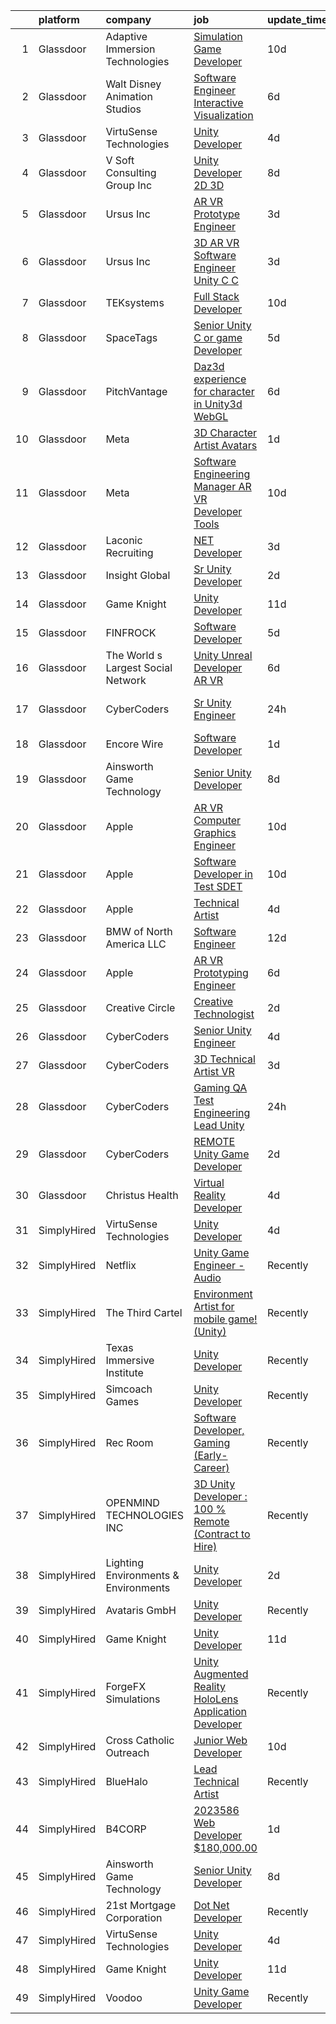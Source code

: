 

|    | platform    | company                              | job                                                                                                                                                                                                                                                                                                                                                                                                                                                                                                                                                                                                                                                                                                                                                                                                                                                                                                                                                                                                                                                                                                                                                                                                                                                                                                                                                                                                                                                                     | update_time   | location             |
|---:|:------------|:-------------------------------------|:------------------------------------------------------------------------------------------------------------------------------------------------------------------------------------------------------------------------------------------------------------------------------------------------------------------------------------------------------------------------------------------------------------------------------------------------------------------------------------------------------------------------------------------------------------------------------------------------------------------------------------------------------------------------------------------------------------------------------------------------------------------------------------------------------------------------------------------------------------------------------------------------------------------------------------------------------------------------------------------------------------------------------------------------------------------------------------------------------------------------------------------------------------------------------------------------------------------------------------------------------------------------------------------------------------------------------------------------------------------------------------------------------------------------------------------------------------------------|:--------------|:---------------------|
|  1 | Glassdoor   | Adaptive Immersion Technologies      | [Simulation Game Developer](https://www.glassdoor.com/partner/jobListing.htm?pos=109&ao=1110586&s=58&guid=0000018277103bd49a7bbc9969ae5c0c&src=GD_JOB_AD&t=SR&vt=w&ea=1&cs=1_86c16f72&cb=1659854929228&jobListingId=1008033134992&cpc=FAE5E775D180B2FB&jrtk=3-0-1g9rh0f0ekhrd801-1g9rh0f12ih5g800-8696b9e614df0506--6NYlbfkN0Ah9U34QtNT-Rg7ow0I6j33eRcaaM9l7k5iW_6MlROAU0HQnuUL2uxLKSiskT1dvNKJrLJNOcVfRYh6zJkw4erGg5h66n8ksKwr6mUwUADIHrzs_MmvP5G2FHV5Qsh4jlJ6hb429Zq0t_uQi2QjuGsQrYuVHVmrbkVoaVQkHIdGtPuDinc7CtWL0V7Omp8Ej6c3fYmI-MQ-kiM6pGcgD6GVFNL5OwjKui4AUlImZ865v3BK0VT1PR4E9wCL6t8VcxL4nQy6bQ4ET1gJvH9xRf-4ePKnnc2hCcBoQMHYUCVfawXmUGAdwLmw4BGYalTw6ncD0bUO1-BvG-W8jIpXXtitBbisIWX9ZZJDNRu0J6YePC1nLZXVkvUAEJO2r2KtNILmJ4RWg_STHAaT4ra1SxHYA8fhCtDuwB5fOjh5x_jZU-KIzQ3_L6UBpAN5SdWMH5RVemDp-YKBdmrTrQ7iGSLJzxQli5OaHbHaDXPUk6ooZ-5Yuuk0xRJwc-BBEBPNos8%3D)                                                                                                                                                                                                                                                                                                                                                                                                                                                                                                                                                                                                      | 10d           | Remote               |
|  2 | Glassdoor   | Walt Disney Animation Studios        | [Software Engineer   Interactive Visualization](https://www.glassdoor.com/partner/jobListing.htm?pos=110&ao=1110586&s=58&guid=0000018277103bd49a7bbc9969ae5c0c&src=GD_JOB_AD&t=SR&vt=w&cs=1_bd5b565f&cb=1659854929228&jobListingId=1008041989274&cpc=59DF70BB7E75A6DF&jrtk=3-0-1g9rh0f0ekhrd801-1g9rh0f12ih5g800-eef8771ebd5cea44--6NYlbfkN0DAFTyt7pbDCC2JPO79CSdi1dIb81yjczP5qsKcZIxgiYm3-7g-689UM0rgypL64coUF2m2BeEUmxbx2zBMC0AKfSSb7ASF1UkNJ4gFrFlq882T0h1-_8ZQBImv7aDp0VvsK0gw7HlXE6ZDeQqbJUOH_wmfPAPBU-O03DmvU9azP75X7jzzgJVH-WzPKYcA4BbQRHpF1v5j_Lgt-8kOSHU8jiyLsKxNDC7sc3NR3B_XI8JHAgvFeY0TuMe56AcyF9bKPef6RG5Vkf00ROPNGBvAdd1_MkLXeVq3d5mbvuRFVXaFC8uYBSwehyKSKsZktr1dZ1vuZmyeER9uPE0wf06l4WOLSkBkQ7ihhJLBQ6Gp9uMgtIsHRJhO_nLd8IU0p-drX8iQGJy7cdRLzydRilgC93_KRjfx_M6_4f_T-Es9_WHMtV5SfklE969GQ-Ip3r0OtzfLNKAaKw%3D%3D)                                                                                                                                                                                                                                                                                                                                                                                                                                                                                                                                                                                                                                         | 6d            | Burbank, CA          |
|  3 | Glassdoor   | VirtuSense Technologies              | [Unity Developer](https://www.glassdoor.com/partner/jobListing.htm?pos=105&ao=1110586&s=58&guid=0000018277103bd49a7bbc9969ae5c0c&src=GD_JOB_AD&t=SR&vt=w&ea=1&cs=1_f9d106c0&cb=1659854929228&jobListingId=1008047228085&cpc=F45C15D234B746DE&jrtk=3-0-1g9rh0f0ekhrd801-1g9rh0f12ih5g800-621427e7806805ff--6NYlbfkN0CpTNcpmE4ij7sr_GPl7QJj6yehPG-kupSZfEdlJHm76PKMSXsSIq1med5BFIxC2pZRXqm2VLhN_XbCcerIOVWZ8h7ETYPARzSmbixQ7aLqpwonWBBh4rOL5Pp18dClbLthA8o-qLqLkUEi2BTeLU_x2fiKe0OI9IDJADdrOVWZeSJnfIngeVvcG4qEWq4Fni2hiIsg8RdSbHCZjwpKTwZ6OdawstBO_X71iTvaiGBfieqk9kaF4FxZdA8b-z6inlOOhqmNoTLVJvGNM_l98BekQCL802j1LKyD45Ez5XbAg5e4mpkSPOtgdKFCeMU51DL3DZZ0B_TpHu9RdCGuHsu-7YGQdcX1zAsAs2-kS2heHNwOiDrDgz9ZU7ACyW-3kF1-OgwZf-3Z8pyi23g9PMUdj3O_KcJZLzFRLi4j5tp7IcT_JgEvbnHptPyDU2CGE2JWlKSQAEY_4aidQ1X8y4FsiqVcEuGVR2b-t5BvyHIVqE7zLQCBA7o7)                                                                                                                                                                                                                                                                                                                                                                                                                                                                                                                                                                                                                              | 4d            | Peoria, IL           |
|  4 | Glassdoor   | V Soft Consulting Group  Inc         | [Unity Developer   2D 3D](https://www.glassdoor.com/partner/jobListing.htm?pos=127&ao=1110586&s=58&guid=0000018277103bd49a7bbc9969ae5c0c&src=GD_JOB_AD&t=SR&vt=w&ea=1&cs=1_d2aa0b31&cb=1659854929230&jobListingId=1008038008594&cpc=334ABAF5D42DC775&jrtk=3-0-1g9rh0f0ekhrd801-1g9rh0f12ih5g800-9a4a01b372ff3881--6NYlbfkN0D9RE-Si7ybiUgDiZLiiQYmpNk9Vbzm2gLbPAQW_p1zE3jUynzuC9mQeE4jvLF4MlSm36CescGx2H9d3YI0fVAn5prwo-RLWQRl_iwMVkZ6WLNFpLl_y3iVO_S9d5oC2ltUQyL-xm9HKGpi3r8xf5SsrsFpcevLABNYdw2hIoCqPNudL4vGDMg1xKynN2Z-YHaU5jgWNPvlRqohLvlJKZMG_Tt6MNPLEukoXKNtk-J1FFRg0v64dVHjqcbGKH074ubOfx2R36b-ZpqV83XqiXUWGRVS6YEP-TEKCZcCf_PDNwD57pcznR6L4ie9T7IEnmDnBbMo4W-9XILPXegtFUQvlJZJppIwNkx6ufbtydoBphnrOZTKV6n_9VJZyrZaDt1zDv8zBEYn2MiOY6yBsAVLMpsOk9dopv81547M6lAmOlHChXd6lOiUOLcKYOkykWC7k__nPhUBrTZ_W_SvCn_G7gnXz3pA8FoLV3j4J3UspzWja2ORB9Hir3aa05PEJMA%3D)                                                                                                                                                                                                                                                                                                                                                                                                                                                                                                                                                                                                        | 8d            | Oakbrook Terrace, IL |
|  5 | Glassdoor   | Ursus  Inc                           | [AR VR Prototype Engineer](https://www.glassdoor.com/partner/jobListing.htm?pos=122&ao=1110586&s=58&guid=0000018277103bd49a7bbc9969ae5c0c&src=GD_JOB_AD&t=SR&vt=w&ea=1&cs=1_c21da966&cb=1659854929230&jobListingId=1008050504524&cpc=44CD5376B8534B8F&jrtk=3-0-1g9rh0f0ekhrd801-1g9rh0f12ih5g800-676b17f24b5cec8e--6NYlbfkN0CT8vBT9H5mqECx2dfLV_FONLPDKpIRssxVwtj05Tmm4rA5I0VNOPdM1oYsK66ov5oeU1vn-T2BI8ztXGS97o12IFvk4488l3DTvol4EnNmos7vPDsIF4M1XmYlU4dn1Nsnus1ZaIBo6ETGQa2zZqKAHTHfC4ASFGZ6UE8aWyeWDYi9rIQsDJkXDhBQ-EROLr0fb8Urot8Am6Pv3mP8JgpyUvE3FPwrS_yS70cetbrOOtJ_SPeHiBBZAC_GZSOloUIMePftOWvROVJQXz0-77NLsiIUkuVazbWfKq_WSzvmb71JMa4BAmU7-cnh56FvbtV4UIhOasHTjqG9dSax_sx0Bw_Vocd7v_JZmwl6WsWMCBeDFc0FyN4i7Ze4f4LQ_f81JEWkW-28kac72DlvIvmoBu4byGGJlbrszBeaNj-YXpn3Zyv9RJ6ngkqOgcA4-eBt7lGvuPd8ry2k2Hywts2vf4KxOh9BqC11qKPCgAMFrciWmEizNQ4WwKv5rg58-zeZM6R3jmzPZSKs9dl9k72rXa-L1bNZzMDaPHwk4h4FGxlXSHo95845QyIhmbATIm8-yXAesObsAdaQ7jGRnnz4AcXjPG29Zyr06Tw9rh2ouqxYBwHvaM7yliMM8x6_xz0XKDq3KYPkWGXJiJR9oyWP26hVhfflmm1WY0AbxJhRTLZIzS2-t-3VdZ93j_k4j1Y8CPg2AHdP3jamZVh5q4Tsr_AXOim89uJ-xhYgdxAeCHePD76VIhCZqPYp49DDKZJczzUSWNVpezmMyw3b-YGr8W84DpLvdHzqUTPRvWZfAdRCaz_FsSc9qTvm67ewyXh6kE1XQHNR9Gq0jumwgFVa7CEn_h1p1OsvktwEGi7NRJ8agG1qDtH-3S2GE_1-GCUJigbs7JlEJjT5E5Ojgzx4jVX4HTlMRqb3Y5LRnmS3fDOxLF-SPzut6p0Xurg84zfPIuFxV5TSQvvmi5vur_8XdnUfWuYz3M5vzyYF-Ed-ycvGG2tbS8ePrSER3Tae8f0%3D)                                                                       | 3d            | Burlingame, CA       |
|  6 | Glassdoor   | Ursus  Inc                           | [3D AR VR Software Engineer   Unity C C  ](https://www.glassdoor.com/partner/jobListing.htm?pos=120&ao=1110586&s=58&guid=0000018277103bd49a7bbc9969ae5c0c&src=GD_JOB_AD&t=SR&vt=w&ea=1&cs=1_6d0956f7&cb=1659854929230&jobListingId=1008050504536&cpc=44CD5376B8534B8F&jrtk=3-0-1g9rh0f0ekhrd801-1g9rh0f12ih5g800-a66a17e7f42a653f--6NYlbfkN0CT8vBT9H5mqECx2dfLV_FONLPDKpIRssxVwtj05Tmm4rA5I0VNOPdM1oYsK66ov5oeU1vn-T2BI_Q1Kjp7bLbyvXv_E2xhNmQaMcItA1S-zY00oWZrHjI-jqCjiINxwMOQQSPXfT6PEAGC_Rzn1r0HMlX8YRgxDPxF7E6CU8N3x68_eErLlbQp8ni9xTetan17PtcjIgIR-9cMHEA-GsOCfGrxlcPKLRTtC3cHcZVhyxScic6I6vFp_mseFjS5yCkTCRYPXWcPpeWqsP_oOI7b5l8N9o2SO1AcFAibba6Vy4hXeDqTTNsCNY1X5ykJshZt8DUbQta0Z_-M6C4WzFVzHbcU4HjzmEw-u-ou_JH5Qir6NeoGH2jYOHmlo1r-kCLmmtq2cKUFSEazfrUTp0y1lfXGiuZB04v_mFGnoUhPoYsmzolQ6hhEaoLYDRMm8Xi4hHP3BJjga7lfHBwePr5tx53NuMnqigqqVeQjVlh14U4CRClwRjQmLQRrXp90CzmCXqKKXYsG920YKkZXyIF7uq_Isky8iXZe2ZzZbzDopFBvtABjV3A5QR0Xg4apGCa0yGaj8RoTBbbklueIdUXGr0fdw4J-ab3L2VEdbJLjawJD6MqLYx3fyDeppH81uPXJbuHC_nlBDvCnRtwIf01CJOsTHG7xOqx05PiGugdHNT6STBJqHG9zQO4k-BtVCY1BnBSkp3R5OIW6H6OL3bSZqmO1hMvXMC9wl4-3qkg19RrVgqlzlqAaHfWKemRW9mzmbLU6Lcu1TRIkbFrL-5vBdbwIKBNB4My3DqOgjSny6LPkL05o785JoVIoRWUi9S0NEeWQtSVNBu9Bjx_1D-vaORdMcG7uZJUsZ8sbY6zhhhVirLjptn1ODndISLy4H8vY1Kp4Xq-XEM35SoSVLwBG0LKeRNRzREnwpr92ADMOxiSq50u4N0ac9B-PUk8CwcdEL9O3E449xBRZ-u7MPdDli4ITxCBSWjsuQ-wPxEzoRDkKKgkx1ncmTJuKjfuVD4s%3D)                                                       | 3d            | Redmond, WA          |
|  7 | Glassdoor   | TEKsystems                           | [Full Stack Developer](https://www.glassdoor.com/partner/jobListing.htm?pos=125&ao=1110586&s=58&guid=0000018277103bd49a7bbc9969ae5c0c&src=GD_JOB_AD&t=SR&vt=w&cs=1_2fc396a5&cb=1659854929230&jobListingId=1008032881835&cpc=0C139D4CAD5A6DB2&jrtk=3-0-1g9rh0f0ekhrd801-1g9rh0f12ih5g800-02bd1351e652d860--6NYlbfkN0AuKz8EBO1xHDEL7V2YF9xF3dC_I9B9i-Zw2Jh8clPMK3KTieKealHQySFBD4L6FvPWfMs1E5PC6dANvoXy1A1kLmDLUM404NacUWpuLVlTB0HDMDhW1QW0b4rhuF_O3NAJghuUNYzUxC0spYqOrujlkK9YuFsEO34sl1M2arDWKbnzq5AggocbROrDz09xSU17gpcXhRneUykMuFNlA_RgNtTjTYWvwQFnQFU0vOLhwxPJLSEkgJ3wFha0kNr3BHEp8OggwTw2i_20Kf0lW2eb05abdDB30M5mpnjUmRfkozZ0u4niN3zHQE8WUkwIjd4xDSda2S2HRXYZ-XbKfUVkAcDJTQx3NNpytdBoCCLpmrSAi2cGlPyBMnWdTRu-phJ20XOuNWVxTKuMZBJ2dB0WebLl__LkaPGZn6ZHjdIcAwuVMHe30cjneSsOb2dOBZG_9edvon6PfCVcZQGCWDsVd0-PXJJpoB76JkJakqKtTkAdqh5ofUUcdgUC9jjm0H23hI07eICGNUg9plYrl0XPtp7DWPKrm1mnJBcdNdQ4KS1_aNDJ3vnC9pYRBYj6orRrdYtICWrzBRMPyxE66Rkv2dZRMSJYRtLT9YUj7ApZBZ7jPUEVmfpMfDhF6aLA_Qa12HL4qR0AmPAIZ200OfU25sU7KKagiKNxYNM5BPGj4uKVUSJghFbow0dNS5MsseOcul5SiM2IyjvIbQapffg6g1QdaM-hKo-_NUsvZpNTR4su1cTL9TDkDiKbnf8kr4m766FPzUVHQ1hjcaWI9e5YwKjrUQaTvcEK2sid8AYuBV7h99_hoAiDVioTsCeGhlTnlXRfa86rT0UiA1hkdjpeP4db6nCAqxtxz1j3FHQctvY7Lv1MWCgLitD0qb-oG_PjCKycCgG_1uRFGV-cP-pnGT6_O0kUoeCKzPo-wI7Zjg%3D%3D)                                                                                                                                                                  | 10d           | Fairview, TX         |
|  8 | Glassdoor   | SpaceTags                            | [Senior Unity C  or game Developer](https://www.glassdoor.com/partner/jobListing.htm?pos=108&ao=1110586&s=58&guid=0000018277103bd49a7bbc9969ae5c0c&src=GD_JOB_AD&t=SR&vt=w&ea=1&cs=1_7b787841&cb=1659854929228&jobListingId=1008044924626&cpc=BAB9AA3F436D8911&jrtk=3-0-1g9rh0f0ekhrd801-1g9rh0f12ih5g800-6cf5f399b28c6351--6NYlbfkN0BUVF9cqJXqdFDsrpxoGIhdnz07wL-gW_U5nrZAHPRhGVzrfnHyhdN1EPN8I7ZiQaxplMz9EJF9vxzvQnPArqQqftQpTXcRLSd7gVgkUliHbiHAwV18JGisEYi3xNpBGvahPVXwgZRUXCfYbekES6VlaAAY6iUiwa1D1RtpgKJR3J2o4_SXw4dJ6eqxn6pmlELxNjri8LUEXSpZaqcxkE2rLrz8LWFo5cndwHnbFNbcKWfbS8UUAHG2bXPyRqIZI2XGXGfDDB1YRN1f60-WTugLNN94kKpf2PW-gdeSBnMUZYTjnRX9SSDVdp2c0OiS2qo3DXQUQ6FOV1IgBrnUdFWiEthbGvdFAdVUWXoAYcqLlCuSG_WmRr_5ld0DZTDkEXkmH8gbeiE94ycJDB0MR9HsgH1hqAkMd_Y7ARscj-w35fH85yRghyPLm1KqmtNQ-UqjWvZ9gbOLEEQqu7mqEn2YfeK2FyX7fOzxSdZOJrNq_kgGhb2qdVtayJCxGj2ETqCV3fmG4SGU8g%3D%3D)                                                                                                                                                                                                                                                                                                                                                                                                                                                                                                                                                                                | 5d            | Arizona              |
|  9 | Glassdoor   | PitchVantage                         | [Daz3d experience for character in Unity3d WebGL](https://www.glassdoor.com/partner/jobListing.htm?pos=103&ao=1110586&s=58&guid=0000018277103bd49a7bbc9969ae5c0c&src=GD_JOB_AD&t=SR&vt=w&ea=1&cs=1_3be7306b&cb=1659854929228&jobListingId=1008042183520&cpc=3999BE48C643E528&jrtk=3-0-1g9rh0f0ekhrd801-1g9rh0f12ih5g800-2d925dfc83a4c43a--6NYlbfkN0CnvnrZV6i1JGX1yqycrBVKxG_QbmFGo1hJvaAPDrdCVZ8yoQV_d4S0xUhNM-dH_1A5pP-pXzd5Ltk35FeWGELA4tM9OpVNAaKCl4oDM2bslPC15-Xpj1OSVVxbNUHn23I4feMXQy0B9AWcC7dWCgnuF-Kj2f27SL6sXo8qXOa0Nz5dzMoFjHXTkt4cIvdUtle9X3zBOtBhOtz1_CoJgsP_F1ISKeuhhLV8Po5l827cY-aU0zy_PwMxitjsdw0S-eADz-zGDGOfsVlwqZp2Fl1dRdTMqH7OH1CzI8wgAZFJj_A9eAqRzlF0KugxNRqYZHtNJYyF0B4a2gYYLe0yblrA-whCigPiAv3Ht4y15ZRNm8NQ5TQdTDg21isCBWmGZoefENSwrT7kQmLhr4RB4ODkvYSETwGDqTvrPNkjEA9JFMfzSA3KWn1zVx6nFNa8qNLxYvWs8T4X4iDUqvNVPm83w-TEw4r2NXZ57NdyV7lfwctyw94OAqD_zpiYcLgmSKnGsee_s5eTenyaXJWvBI4q_Iz1RKu1Tgw%3D)                                                                                                                                                                                                                                                                                                                                                                                                                                                                                                                                                | 6d            | Remote               |
| 10 | Glassdoor   | Meta                                 | [3D Character Artist  Avatars](https://www.glassdoor.com/partner/jobListing.htm?pos=104&ao=1110586&s=58&guid=0000018277103bd49a7bbc9969ae5c0c&src=GD_JOB_AD&t=SR&vt=w&cs=1_864633cd&cb=1659854929227&jobListingId=1008055606206&cpc=14D5209370AEC984&jrtk=3-0-1g9rh0f0ekhrd801-1g9rh0f12ih5g800-e28624c9cdbf4120--6NYlbfkN0DYl4UJW4r1Vl7FEn6T9F-rD9lpC-0oMJVSiWjK_MGUd8e8cHXcpv6KPyjLHZEfqkWoFqA1aRAt-WlrS5H_R0mzEka0ZcI73j6s2XHdkEIpG7lxBe6O7VcjZPbyUwTOytswr9rBAYcpsaMArJYh0hiSPhFAM5L54VDRf59AUHR9UlNZRTcVbkdZ9st47m5tbSgxA3JegtqU4CyrdZpi7XB4liUEoVJQbAcHMXQFJa-cXWvQG4gBECLYnjTlk_Vl3FSMI8HUZMmTmsBAhY7b1-2peN8F4lXkVy5CfKnVOTg1v-2JDh672OpxEQ1hwKA9O3CHsuLbalVfwR7ZMtStYyoPW3mjzxytR6-hDu5HYvzDOaNL0VcgwnQ_G3qePh2eo-WsYizXWmLT2B9HKZu5pv0xbF6tbjy3BcGXnr1cZD-HxH-a7BRlgMuVuWkUICd-Z3053wfKxUka7TZG9mP6CRP5FCsp3Mw_GNf0uaOFQ-5hWcgt9hclQPGHs1ocDv3LE1qvFrkzIM1TskEeOnoltPVHUb6Dv19XsTDKzvn8-mghoogAkLwa_2oB-S3hykAcZnM5JsDJPpTAHoeqn2Jx1Si8QYSPJIBqyNs2WgUCE3dqRhMeroSPiy5nvEa8pW78zRwf7-yl8hzHXxjWvU-e0OGqWdrsGGCg7sXLf2xSoE91Tl0vXQmhgwcK41_ALsTT58Bq-AOPnGubnTib0guonvb290XAOoZfdFTJirXNri9eyx3WnWL0h8wpUXn0H14HCz21N8g946BW4x5yGugGRUQiYCqdtJauGU-1H5wXpq3jXqcL-fvPG3DAYSp0XIfyOgTjpP14gXS4pfxNMG1R4eAq7QupF3xpxhRiySx0Ys334vRqvYho3hcL4BZ9WE84gQRo0bMaz0cYRov6_DSsaBpmXlOiDwbydoHpgdkLClDAdwPFGHjTKt_Qk_WpOkV7gnpbH-YIxRk-1vJbWPQ3WMU3adHY0lzRzZ2UbsIQwJinaP-cS2QM0Av8vkj2ykrFJPxbq828Viu9nWTpJ1mdApoWr1Hlx3GAWEDBK5iDmbco4y-yNo-KRJPK)                      | 1d            | Seattle, WA          |
| 11 | Glassdoor   | Meta                                 | [Software Engineering Manager  AR VR   Developer Tools](https://www.glassdoor.com/partner/jobListing.htm?pos=106&ao=1110586&s=58&guid=0000018277103bd49a7bbc9969ae5c0c&src=GD_JOB_AD&t=SR&vt=w&cs=1_e0021b4b&cb=1659854929228&jobListingId=1008033314231&cpc=FDA93C03AE7AED37&jrtk=3-0-1g9rh0f0ekhrd801-1g9rh0f12ih5g800-2b621683bd873ed9--6NYlbfkN0DYl4UJW4r1Vl7FEn6T9F-rD9lpC-0oMJVSiWjK_MGUd8e8cHXcpv6KPyjLHZEfqkU7WcSZuXbmZfIUhhQ_HFC5L9AvTXuL3VHBavrUq3c4Mw-5YietqrUjyiCjTMKXU0rAyjymil50WMpzrjIuTkp2EReeXYNeQBhc0YOnDi-DVMWBl_Z0NF7SoX3QJwYOsgiK4dk__AXSgDIq6q7g8dywaix0sgebmNSPgU3XzlACajvRQulhcTBmdqwJiZBNxSQSoeVQTFamsAcTTaXpQIRyvvgcY6Jq0vrOCVuMqDufvnZAbPoy3FlaeXowI2Zg1ESa1Y9BBFqJzY6RzisM_2jrGsrpLCK9QFxvdX57lpv_EyBE_ZpSbLiM4_3vg7tfUDhL2ITQ3N9q5QltEkArTEcbZX3BKdVCDqfJC0SNIlyy4aOu3YFympNrxeU_dpi20xBIGfGOqqpCGSDuy0fdj-N2pwA0jPhMx4zt0PGrB7hA9_fOl54VSJfexMGqsIm_fWhh-zqMxIH6qFeysaLI4KFxrgzJor75cXTgsJhlD9PiBNH1v5YHCZp2oODM7qCOmRDptjbDbjv_VYSA_mxCbNf6LNBfUtVfzd_D6SijX202MDqkvpIjjxdmFQuvQeqMvnJ01oVSdz6e37gWl0cs0Nusu-nVr3TnAtAMRF4WEwvQg4E5u34abLAX3a8jItJpQKJKxjmFt5MQ8rSuIdXNm3XtDUREvPmV-7d7p14fAdK6QEZTgxaSF9YLBfZDo7XmuHBIHlz8CP10-RY3KP-F8KZN1h2NSxfEV_bx82SWDtv-mmSxsa7Ymb7Jq7TJOZzPkA6gCTV6irrz7Wp8e_Lsbio0cJ0TwSzZ9eSNtx5BVHywHyDYOXkz6vexOOKDbGDwN8YJL4PfIZ5XfC9iE2KUlxjlUtG0Vl_-kcDHt4cp2tSgezkUs-BDaGT_eO4e6q8mRQM_MF0OlCZx9XjGPlhxMiJUkxOs5SlWNLuJ98JUiQdOx0ZUmJdbmUlj1eiZGVZPqGuW3w2VPXto3BGXihFnRCROalU6_N_r990dxb69xmcUWw%3D%3D) | 10d           | Remote               |
| 12 | Glassdoor   | Laconic Recruiting                   | [ NET Developer](https://www.glassdoor.com/partner/jobListing.htm?pos=121&ao=1110586&s=58&guid=0000018277103bd49a7bbc9969ae5c0c&src=GD_JOB_AD&t=SR&vt=w&ea=1&cs=1_bb724be2&cb=1659854929230&jobListingId=1008051372570&cpc=A0637F14311B9419&jrtk=3-0-1g9rh0f0ekhrd801-1g9rh0f12ih5g800-3675a1a976d4b4ed--6NYlbfkN0DdJbhHBYXEWBLZdlxQXj7QWc-IkEPIf_iUNPDm2ENCvfhgmbDpp3qDMSPgIPqI1QwyFHFJQUTOHvdMj8QCXK0LKBmFgOoPgR9JxLTiIIKI47t0A1CG0vyBhVVJdOQfgQ3nUA_j1fI3EQ-oHCC1zSgcezthx1dYKB3ODF_87kHNk8DRz83kCyYcs8Hpx3Q9-69NoFoKavUsFX24klpH6kTb3IDOFApeCyTc6DeHGl4qD4tcI7smcQuBxpQJsCG0DfTE7nsvLf7dGUwCpI-oso1R16oxtxMBC8pm23XUuyWghj9-NzGK2RTvAKkPU1VSM7vkjMCcLuaSajcm7UVoMtH9hqFsDSMHCfxTRGty6NvXCHLfuMCrkvcRonZJoApVTw7MxpaKfTjX5_TD8B4cQ8Q8eauhgyRNpYgs8ywGQ53Kt4QoqV0ZIG-K3ibCA-XdJ7RIi1dVpVsF2geNjdNT92mBuLBmi7bGSqosph47SszFSzMnThdN9uPw)                                                                                                                                                                                                                                                                                                                                                                                                                                                                                                                                                                                                                               | 3d            | Remote               |
| 13 | Glassdoor   | Insight Global                       | [Sr  Unity Developer](https://www.glassdoor.com/partner/jobListing.htm?pos=119&ao=1110586&s=58&guid=0000018277103bd49a7bbc9969ae5c0c&src=GD_JOB_AD&t=SR&vt=w&cs=1_d3af0c0f&cb=1659854929229&jobListingId=1008054119225&cpc=0FE1F5EA2BC84A01&jrtk=3-0-1g9rh0f0ekhrd801-1g9rh0f12ih5g800-28cd5c1aa52b0490--6NYlbfkN0BKkHZu3wF05EeDimN_p6sYpKCMArvwa95YdH7UpkaBCqc7l59Erwqcl-ZxWPl_M-lHp2wqOFGZA5JAe6GXynqrfwgGE-AUdJpDbirul2Q9NvNHmJNBcL-1RF1uO5lArUs4PelDRZy_uGvdZnluDzAcieKEx7tk9UUHYE0qCA55qICjR0GGQLugI0e1gPluhJgLOa3JLCUUtwO0tPHB__UCE52b2ysGE4NYuqzpC-exUqpWCIO7bbTnYp7LeYnGd5agZitPcjoMYkIJgqGbSdpxay8bmvi_U7sCVYeS-l2n8GASZYP2JhAYHuKGqYnc-Yo0Y_F-CG49r3TiJOminqst4JYlR0DxvJogPu9xDU0H24Q5knEe9IAkduRyIiKk7uVnm2916juZ-2zJxmMm4qatI3GBegTxe8Nooh23inCARi0tpsptCxCnqMZfzRdd-MDxS_PowSUb8nHxgiIosQIbmc-adrELKYBWvV5ZRCxmDTt769mB7RS7)                                                                                                                                                                                                                                                                                                                                                                                                                                                                                                                                                                                                                               | 2d            | Aiken, SC            |
| 14 | Glassdoor   | Game Knight                          | [Unity Developer](https://www.glassdoor.com/partner/jobListing.htm?pos=102&ao=1110586&s=58&guid=0000018277103bd49a7bbc9969ae5c0c&src=GD_JOB_AD&t=SR&vt=w&ea=1&cs=1_9117348b&cb=1659854929228&jobListingId=1008032055088&cpc=C0FAF87ADD587446&jrtk=3-0-1g9rh0f0ekhrd801-1g9rh0f12ih5g800-bac7e78836c4a3d6--6NYlbfkN0CN58sshrO6gM5m_xLiCzywlEx7J3Ic7XqhKZciExLCRDMpD9HyF5OmAOILyBi6JmHVFtJQCTSz-6IEuaCvoi26OWMqsKCJ9rNIuAa58Iwai8gKYaxcSqaAcKar_arilavrOjs4Fd2Gzz3AdxjQ4laPcz8WP9t3pMWyT0r1uuftEQoQylyf9_uTP0DIqboHrUW-TyGj4KIVxzGUE2YHYaAuOco6YxtXgP1hxIUY3KaSWW8QjFYcX7jQBGkTx922I45o2THIebDBRS2-jX58M5bJTWY70CHVjp_iKXPTZkjfOW8F59y41bIBgqsVsnulTlZZ0fI2AFpVc8p0j91j3CJ6M8dbio-CaSuAimLzKuYOeaFijYIyTZ16h7jAauJwxzs9jE5cMkPg2kvToM3VMxPU8nnKu2mImevpJGlCZeIG-Gb1PAP0Jc7P8bIt1jlOyh2H_yuRxYxc5_j6GEk4glGx_3n5jhsVxPybUWd_JYjublQF_g3StqeBEJE2B-mmQY4%3D)                                                                                                                                                                                                                                                                                                                                                                                                                                                                                                                                                                                                                | 11d           | Remote               |
| 15 | Glassdoor   | FINFROCK                             | [Software Developer](https://www.glassdoor.com/partner/jobListing.htm?pos=107&ao=1110586&s=58&guid=0000018277103bd49a7bbc9969ae5c0c&src=GD_JOB_AD&t=SR&vt=w&ea=1&cs=1_5a30bc12&cb=1659854929228&jobListingId=1008044791152&cpc=F1F9710DED3F09F8&jrtk=3-0-1g9rh0f0ekhrd801-1g9rh0f12ih5g800-c937f3af8e32f05a--6NYlbfkN0C3s6SQssVyjM0TBjXC5cY90NsFTu6k7iXDnyh6Xjam_Ql48LVNep8gq_ukj6DHLvJThzj898JP32prCcUOkYg1RClsw1SK_ffn6NEkLSBLCw4OIMb8-JUVrYv5GtF6TXetsqsFlf3EIDPvI6uCQYqvsXBFxmx_sBKuIyOl_iT-efd_O2GjOYvm7-CE5n-Pham_S2OWTS5b7PNp0p9EFGdmsUrLTsrcARgvSXRFGLOP3op507_5fhLV0KYpj46y2mqpyFYka3xWC0JwFpxD_wWVq860jzSvobweJw2GahqJbxgIty36zYWHUEJRaxlKa1R59zRRRmrQFSwGjJXc8HZiv4AHBN97IYaQFZ0F817EIaiymKHBwFH9tWDx6Ndoe-bsM0ivJ8zJuiJ6XPuYpbcL7NL37FDCt9MkH7-dHH0pjkGd1XerjXG8-e46ptnipO-hW7TgfrDB78qHOjA2oCqX-1YYDHSkPmMxGfsKPqhAgXJ6BQu_n6D89k9_c3w0xM8%3D)                                                                                                                                                                                                                                                                                                                                                                                                                                                                                                                                                                                                             | 5d            | Apopka, FL           |
| 16 | Glassdoor   | The World s Largest Social Network   | [Unity Unreal Developer  AR VR ](https://www.glassdoor.com/partner/jobListing.htm?pos=117&ao=1110586&s=58&guid=0000018277103bd49a7bbc9969ae5c0c&src=GD_JOB_AD&t=SR&vt=w&ea=1&cs=1_5106c3fa&cb=1659854929229&jobListingId=1008042375696&cpc=0FE1F5EA2BC84A01&jrtk=3-0-1g9rh0f0ekhrd801-1g9rh0f12ih5g800-f494ee243d38d501--6NYlbfkN0DSgjPPcnEdvoK3uuxfISLALE6pB1FR7YSHOr_tSg5_QGIhoz_2VqUepdcKLBLI_zRVnZbHpaOUUg4zxA3YNJqfgCq-9o0liKzrVYmTrr_XDVnqIg3IFXNOjuKyMfftGZmcup85RVP1_M3P6WAr9I7CFCQ97cF5i0P5r4PJSMbs2tcTlq4Tns38YaQ3nwZmO9zRT0zJGHcvT_1nbSNFd3YTlGXCaH1MWNtO9g9APs2WfxfkRExb--APcgdQHEdld5BTxpbvyPLJ3avOMGhgdODrfCseey7oqKHbKGl20vlsgw4qc5wsLTABFc1CwvBnwSiV6ukjigodDR0E393wun1XSa6xNTtyUt9rP1oG5uzCv_ZImDjiEnFYsiJGLZ_R2YHujnqph7zn1-T3nwxOEKBQpqzkhTFqreBb1_4wxbpVsqVWDGEmql9oIKZGvtMTp-jpUZp0PBN4f-973RsFq-qQaPMAvSWmfQgJLijt4PlWgGBBHh49mQolcExyJ6oiSRizrnxy3ijMphcI8qy979hiI-yri_08WuhqRbz7mz-LP2fX9RosWDkwDIqWhdxvYP5FoRefbrBHrjZCwTy5NDV7)                                                                                                                                                                                                                                                                                                                                                                                                                                                                                                               | 6d            | Sausalito, CA        |
| 17 | Glassdoor   | CyberCoders                          | [Sr  Unity Engineer](https://www.glassdoor.com/partner/jobListing.htm?pos=129&ao=1110586&s=58&guid=0000018277103bd49a7bbc9969ae5c0c&src=GD_JOB_AD&t=SR&vt=w&ea=1&cs=1_2df83a4b&cb=1659854929231&jobListingId=1008057340984&cpc=47CFDC01B3F81FAC&jrtk=3-0-1g9rh0f0ekhrd801-1g9rh0f12ih5g800-88954951bd3822c0--6NYlbfkN0CpFJQzrgRR8WqXWK1qKKEqALWJw739KlKqr2H-MSI4eoBlI4EFrmor2FYZMP3muM2pAkOmUab4-6stUrJoCOvdVnxQ0N3OVeEiPiIc0PHrKAa4kKXICgZDpZn5-YIMK6E11OYcoXAGeFgs8pqZ_LT2gCflVbeUQofvw4D1Ma-CVr4Ev1W08Zj6E9IT8LeWAnUFvcM5GavEaYzxZBw11StW6Hh6zyptCEo6GUHMdXssJlVSrgQlNpHcCeL7WXhY8XDOSPcGBRliI4gRIBLPEyFTWXl-VGBwJpiwObEgj9EculJY4WqbNFZtKo08TgBgR9lJR4UpKTO0s1JAPzSppwpcNv0U5Hb-o5uEraXzaxkHr3mojJP3vCpfgtCFliiHnBTNU1MRKPNivLcF1zghH0UGeLqvajVkv8S14cBd5geiOOXCVdrcN3LZOCYPRBIjiRlAOOPS-LJdvzO1clLQlEVZcDsYhEVIl41jsg52wfwJIp1i4x3Qhi_CJevbPYIzCOFaaB9hxir1cebhJyqfpVgDQFKmaXn-xd9_NpPtwuZwya8cJOohzSs-nWJwKHmTeUz8e4s6aiEgXnRwyWP6oUBTkdRqkH-tsx5zfJnL2UelrgZNV2Nu1mMWazDrucBa4svowjXq3Y8I-eX-l4yd7K-he_yxdwZPf_Jyp2mpbmbzt3JI2lXODlglJt2gsuyLVYV3UHRUWzWwnFnwWs23MKcK4xnlucLrnzgoasD96O1TU7e6vtMKQfGdky-VK9ELSqclIXzWBuQMO7lsZY7e2KlmCp4c1hfeJADazf7UWy-r09mG-bsWsjpwDZe9EQsuzk_FmavJXxMrwFTHworvgNoMow-tB_J8kPhFe7qDY9SyPwh9faPGQ9T7dSjxRxp0h-pm7snl7_TOm4t-NKlfCeENFB8c_dOApGTi_r5-NcnDYbf4mc1R9Z8ulWARgdxXYWYuefOIYy9BfnKRdKhty90W-2gKk4VXsgD2gzWC9Ei58A%3D%3D)                                                                                               | 24h           | Los Angeles, CA      |
| 18 | Glassdoor   | Encore Wire                          | [Software Developer](https://www.glassdoor.com/partner/jobListing.htm?pos=112&ao=1110586&s=58&guid=0000018277103bd49a7bbc9969ae5c0c&src=GD_JOB_AD&t=SR&vt=w&ea=1&cs=1_1e9b3b12&cb=1659854929229&jobListingId=1008055645054&cpc=FAE5E775D180B2FB&jrtk=3-0-1g9rh0f0ekhrd801-1g9rh0f12ih5g800-fd464bbd652014c6--6NYlbfkN0C7zyHmMFTpQrwsiJpHJasCLEaxANQjtsY27ovHgpiWUOaLufNMdTovqtEcuOEM7t0stE67-5SjJsR-9TwqWsD_lrSE_8MZlvpAo1qkvNT4mQknO3lM9G_F6YqZVlef-pzXVVLELFjIu96D4Qh2e9UN-aLO3xBnuD_hiBE_SWsW3vn6g_wayrqrfWdpz7lg2RSlVfV-a6ioJQMjbEerFTRTlJ6uvQbt3YwivoUNq4eS42IaUZOJzpCtAsTDFMFUg9o9IRruEYL1Usb80MuzyRFNxt0jdnw8HdMijF6TQ_ocn8eO6w-TkIry8CTJY9X46oU6UdFrhxRvqk811V9di38WPIgCyDRRdVZkSVv79WuV51dvJ-wuWVRfR27n0Pu1SejNEUAX6vlUIORLBU0kEuCWf97GNBLKfx1sgZFVbeWtsKbwE0Y47KlvG9n6ZS7lm-S1EjpoaAaj84Fqlm2LnImR8vFwY5CWZwvxpd_AGMJskSGAJI_z0YWShtIeiG8b8bu9aFxcRiovvw%3D%3D)                                                                                                                                                                                                                                                                                                                                                                                                                                                                                                                                                                                               | 1d            | McKinney, TX         |
| 19 | Glassdoor   | Ainsworth Game Technology            | [Senior Unity Developer](https://www.glassdoor.com/partner/jobListing.htm?pos=101&ao=1110586&s=58&guid=0000018277103bd49a7bbc9969ae5c0c&src=GD_JOB_AD&t=SR&vt=w&ea=1&cs=1_a9035e90&cb=1659854929227&jobListingId=1008038069760&cpc=D297ED79D8873EB5&jrtk=3-0-1g9rh0f0ekhrd801-1g9rh0f12ih5g800-1bfea5d2e654dfaf--6NYlbfkN0AhTaXticpO8D1EV9nGWUa2G9Nr_0uERllJkF2KKfHsNPvgjthfJ6kYOPNlabBumo3XqtAg4fi9npJlXr8n0nliy9xy6fIh_K8TngwOLUexLDbOVwkhFmUnHsMmtlBOG87tx6tJ-CJdyZTi5oVCX_soOCJkfgVGhhLiY_ddvMg_soYNFVifJLhRyLfgAulCMJ9dQK4KPHHc-ezymt0V26qC5htkHeKIC4XqmUvLmU-VxX22rOdm7NwdlFQEASn5D9xJ2OKc_p4OoHjUMWEEonFmGEm7rVUN-Uaw4rt0atmMViN15Wg5T0OzX4RSqC8R_YOmoHUlaZZYkjB2npgxRt8C8rpdXtAoj8NFif4Jpfp5vneSGpwK1RZhRdsnzUEBBpQpy5Qrw7rluUtqp9ff0w2sX8y3tv1HK9singC5JGyIMccsh2GxSxcLPDoBMaAE3e2SX_W_l-tc6mvQD_0WiNk4MH74yRyDZYd2DZ-EXdUiga5G_KQWV5nlsxRtn2hmKclqHpHMcN8XpQ%3D%3D)                                                                                                                                                                                                                                                                                                                                                                                                                                                                                                                                                                                           | 8d            | Las Vegas, NV        |
| 20 | Glassdoor   | Apple                                | [AR VR Computer Graphics Engineer](https://www.glassdoor.com/partner/jobListing.htm?pos=118&ao=1110586&s=58&guid=0000018277103bd49a7bbc9969ae5c0c&src=GD_JOB_AD&t=SR&vt=w&cs=1_8c30779c&cb=1659854929229&jobListingId=1008032497137&cpc=AC285F3A3ECA6BB0&jrtk=3-0-1g9rh0f0ekhrd801-1g9rh0f12ih5g800-4da235a348944492--6NYlbfkN0BvKrLyj5gPmtZO9T8euul8TCxuuKNOtzRJOomxnwSEodTz2Bc-sPZlt2Zgji_QUXFB8wZcrWih4JXwcPaI3V63apNz61GdCCelcwymg2B2WhSzBlkSbJneaa2a2Gv3BYnk-cz4jV04-y_0yMa6BCpqvWhPgZ_SXIeCk-PFrqtYsUnpHtifpUIKFxW_WQ_gwrk6ck8zCE9lbvTplCokr41qMiGREf6qhLm63dqdNaVILF0e8CKapEHcI_xX7J2X7LjvKadFuyGWHs8RHgGi5uX6Vin3Z2CL_zyOYtH3g15C1nrr4CJGJIx4ssXFMMf7qP6Ga2LKkgUoFfub_EAX2kOBMFZ5gUmqC4N5-ZEcPPLDDvptUCB3hVX7cQw8D4gtJwihPDp7sU0LZdi1LSz0nnnpU7y2K8_lgdsnWKFHpsIZXNB3038RTLftyhVBhzpUMZH_MoLet5DnRzx1luCBNFz5_DaXl65xCZk861Ty4LjgVcBg05n_wKbCJKmrjmA0HqzzS_9mlYgSvYp7dDQiU8Iy9yQ0_gvQ_kszSwt0YPwhKGZjbfq0I2aqXApkiry-6IgiJt8OiJy6qXBwQXz0S_x3m7G6isodWX66lHLfg8UGUxuU6cx-N88S7jpGqrol7v2Kfc7qLCeCHTGV21UGYJ9Y4MdTdx5ACdaY5bNLLXuQzwS_XVZAP7rKvNUAcjTGTJoV6kGJoUr2nfITwXq8EzevrHUY_UocQv8fmqH7T0RDJWoayN9h2ROM6u5vu1jhalHGbGvbSUw3rsDBVXEZJ_Th7EMSJ297KFEqUMLwh2tKLN9I4Ch9ESOuSguRZwoechGrgFdmhUSsdr5of5RInX1il35qgYgREh6VdoahNqNv_WHzeQembqCrkN-B8W5HqtP57Dxep35XeJa6_5Jw2cUwr6i6y3g0y61wDDfXDHN1kC7X9l9DAHpyYZ9F6B9vZA9Javxm7T3iKZzkZtXpu38z)                                                                                                                  | 10d           | Cupertino, CA        |
| 21 | Glassdoor   | Apple                                | [Software Developer in Test  SDET ](https://www.glassdoor.com/partner/jobListing.htm?pos=116&ao=1110586&s=58&guid=0000018277103bd49a7bbc9969ae5c0c&src=GD_JOB_AD&t=SR&vt=w&cs=1_99c8cfd5&cb=1659854929229&jobListingId=1008034378648&cpc=8795CF9063CD573D&jrtk=3-0-1g9rh0f0ekhrd801-1g9rh0f12ih5g800-726f22b361884af9--6NYlbfkN0BvKrLyj5gPmtZO9T8euul8TCxuuKNOtzRJOomxnwSEodTz2Bc-sPZlt2Zgji_QUXFh8lrwF8Js18PHgQnPecDn_abInt7DVGxWbyJtOo5jcDgWq63OnqtScIJaaidH_cjM3L1gbD27ffd0TH8waNdHPMaEJV_A1RAT_dSJnbrKBn5eVIKwPUwtp8yDPfTXndPZ8Sc1AinTtiQkvugnM_SDXYMoC4iaXDVbhFR5cIsV00JhjLA6utRDuKpZQ3FKrBIczV-Y4NHv0w1tbIHLa_G9FjAVFxFBelUk5G4FGBZrhJwTOI-EXUf7W2Qr4-wKw95tkpKHRJViDmHZNCMqbZEE_zWrVve7Cgh10uhlWccfw3E_AJLHttQDPRxTB34n-6wqsqpIiKzQC5sKV07P8kuNEdRUYOIP4npLLTRGeQ6AhPVgbVpPezQmaODWlkN6jxr0nRYXMQ87gxe18rjt-ZaBfKe_P5-cIKcWggYc4y8XtEfCeiJSGDW5hxn6djKoWn_8EYvZhon-KjQ2wxEUpPdF6Ko8mSHtMcqeKLXbvesuxAao-Cm3HAL9R4gpCv8WBVwlFU8RReKiqcDDCz_1q-9ctJwav6gghT70ebZpU0BTLFLcoUUFx_Ex12-MIqlBMKs6zDTqVLDa0TNKukoRBljvawCyC4peExtKYEHsSoE5jgZNowggnd-cQj_kY1_mHBoovXL4nML7QE3YztVUa9VajP_3MpXCIyL7NFkJrWcH_IWAzJFH0n_roIfBAeZjtFnDuDoJPpdBmuA6I4NqElBrjJaDQzHDUG82Wp56snjPedsE4CZMedODhD2cS8VDfOQXaQWOJUiAIVDzj3lfwVLbnPzjRQ7zTABfNBXfS4VLv5Xn38Y0IlCk0DJo8XLzzocjJLi9g1nlC2IT4sesXCrIjim4xR5JkqfaT6hrOAWue_JErU3FyVnaluRL9v-M0MalPiMAZqEqcwcbGUN7hDDZ)                                                                                                                 | 10d           | Cupertino, CA        |
| 22 | Glassdoor   | Apple                                | [Technical Artist](https://www.glassdoor.com/partner/jobListing.htm?pos=115&ao=1110586&s=58&guid=0000018277103bd49a7bbc9969ae5c0c&src=GD_JOB_AD&t=SR&vt=w&cs=1_cf303ac7&cb=1659854929229&jobListingId=1008049134439&cpc=AC285F3A3ECA6BB0&jrtk=3-0-1g9rh0f0ekhrd801-1g9rh0f12ih5g800-85fae6a6c4836f05--6NYlbfkN0BvKrLyj5gPmtZO9T8euul8TCxuuKNOtzRJOomxnwSEodTz2Bc-sPZl5OJ9R4TJsNd5tzvmuj0dZdRfvorjr3zd40LLU5zpu-a6g_8q0a3Uw1Xm7vBqWEagQjeAUwfe3pKpxmOKyd__zvHim9EJmOMpCzdhc1nfpeGAtXu2AZ6kBqxM9es16zWEMNTgrvJz-w5DXrM4Q6IvOXUN4C3N1snjiDVwhSlNurDigtgiaodcxwnABJBWNghne5ueNBshrbbeI1IUHeN9-OX4lcABcXuWd2z_IwNxRAUCKC5wYPCUGrXwa_foF2hhQsvgBWOD-RTq5e6oXJCMjfodt7woFlzLB8xv_gt66RfnHZeZ9NU4i7LkAyMh_ur73Tgl-7HGIZQoMi5a9JOB6KTrYn362I8V3RxiPaKeEoir8AbMbTbzmI0gz47Z40esFqYX1XSgGHlt7vXnrsLQrgWj-QukXAvdWwjQ62Cz8f1y2Ibi1egWd-Bm_uGbotFE9q27bqM8r8Xec3A2rAKHtFgHUkmYAq0ebvVgjE0cTCY2Ltn6iGfViZAOjy5Pqi8W3aRMyl9QcrZl1ZQbDf6s_lM0bc44PKOCV4zXNLqscv_UIej-gJO5wf7Gz2o5tsBRdgB8-PkmWyb4_sUpr6bNEWpThtuW7AodBLJ24qEkCNM0ExLRxkdvuZ6AnouH-GA2Jh9hQa0QXyl_HdvwdnZ3XIy7YP941O-0c_i_bknn99P6jMYf2gxHk8BeQYrUHV7WfMPWSpdI2axRlh5b6Es4UjL1NpusqTozJ9dwiF9JHhKX0taQ6mzYY7h_JgFs7LpewDukW5zQ5ws1hOy3wZV7EXpuvGzKhoy0uqmL_VnkIE7WI-1f1LqXTcdI4CdNCNkSN-0TT85dAz9aKaXId0stR23mDl9MTK-QMY_2OqeBtmn5_SFofMlpp8IGdkJSieNP)                                                                                                                                                                  | 4d            | Culver City, CA      |
| 23 | Glassdoor   | BMW of North America LLC             | [Software Engineer](https://www.glassdoor.com/partner/jobListing.htm?pos=123&ao=1110586&s=58&guid=0000018277103bd49a7bbc9969ae5c0c&src=GD_JOB_AD&t=SR&vt=w&cs=1_f665129d&cb=1659854929229&jobListingId=1008028647530&cpc=8795CF9063CD573D&jrtk=3-0-1g9rh0f0ekhrd801-1g9rh0f12ih5g800-749dbb0a1c63a3ff--6NYlbfkN0A8zyXDwIcjQUM14O2BScseg7LowwxD5A5B2SsR3md1JYPSA6o6MCS8mxf9XhuWFQlN83giZhU1Kod0Z3PqaxlvZQVOzo9UNzPpU52SjVRwy8pRBNHQT8twFtRpZN1i_iFpD1Y0-0bOXNkUJ7aaZrmLKTzYPwwYbBLXHhaAhHGGX2Gb6V1mdpj8N8aELlTOXNgzVPSSK5i_LZItKeIsp1qakgVUgRECBmFnUZZ2_qvRU5V3XyWsFlvSpckf5IOR-kqCIP3DHgyooYXOT6JMj_zz_LauT0wKqR9-e8Gyra2TZ9WogQT9x17_stgPQu1XXplaOG7HqmTZUlpVihWoAUOcbhDbnilpxI1Exj0ZTUOK_mPBsADGJpai1pJ59K57i6lboCS95lLZDxIsfCmJxtDPCyCOCcC7q77rgvXc-sJHWTaqEiB4Jf5YJiTj-1KkDqf_sC6jAZsar9gsr4ei-xxU_F9tSQNGqvzRDaKg-eV0n6Ir609P8dV4SpESStbTu8AMovwI_rm35E73LRQcv_XijsvP-k4ut-yi18fwnOC0cw%3D%3D)                                                                                                                                                                                                                                                                                                                                                                                                                                                                                                                                                                     | 12d           | Woodcliff Lake, NJ   |
| 24 | Glassdoor   | Apple                                | [AR VR Prototyping Engineer](https://www.glassdoor.com/partner/jobListing.htm?pos=113&ao=1110586&s=58&guid=0000018277103bd49a7bbc9969ae5c0c&src=GD_JOB_AD&t=SR&vt=w&cs=1_751c0dd7&cb=1659854929228&jobListingId=1008040017138&cpc=AC285F3A3ECA6BB0&jrtk=3-0-1g9rh0f0ekhrd801-1g9rh0f12ih5g800-8ac766cd4c9c83e5--6NYlbfkN0BvKrLyj5gPmtZO9T8euul8TCxuuKNOtzRJOomxnwSEodTz2Bc-sPZlt2Zgji_QUXGPHfZ3D9-fZ3O3gxvXUyYRoFvCSQrLMmrGM2RPgwOTYUbb_byp7a4IOstWdwFd5T9IiWBcGo_ycXtpQWVAI9R5UkNrep-qc8zcZHyi9jE_QIkvgjBs8Nl1U0GdkSVkEyYcJnWmEewiDe6IRI46h8qHZXShKOYGscx0ckN2nghpfHNWZQkG728DbVDC2JwbvKPeOvI00cQMrjAq-DeWpWFx21dVH8drxvOCBDFB4jDTOTrQrYsB8xuK3nCAV8JiO9xXNYS-nFXEVicbt5NalvOwXZftQtIvWHg5RUetKKe_MSeINUWyEApzRnvWjY7EOTm1PnH1Myb_MDFjsAklgLPNt2niWNiMNf_h286waomssnsjI8HBo4bI_ymY5c7oThYs8ddH4SymCNpb2eNMbdbWLNvR9oxhJ-b3UrtKfs98EDAZlpDBGRIdf8ewFVFEzeu2lPZCJEpDFZv19Un0YGKTwRlYr09aSlCoyxpmBECp7cSRCesEGRAGsuU2HTyzVJUyAjSsjxvNuU0tUZsF68O0waDr6je9rP-Vw5rlluQrDpDzgXzQf4DQ_NvKkFEN_aVG8oy3BIb9JHIBsdV91uAXtXBgLwDsyqAeG4Z1M6reqih_l1gxyaP_4sVgsJlpNFIQfnGB2I65ji8nlf5_y36yJy9cXHbTxPw7RRfAjSZbvzPHhdEd01QT46aZ27JTWuAuU1mcJa7p4orgmXd4JJhI-52R3HitucbZucszhilplJClMxXdySAJ9C6buZmXps1BDE-vt37qlG_ortobC6B7dahv4_f90DyA4EUemiZJmViKb2UYwGPjSLEZ1pECBDXORthLZFITd0YrYWC-jS1g601HhWvcQ9LJXh5NzfKL1JNfKIDNfEXZd3KCcr60tWv_W68PK3xf_g%3D%3D)                                                                                                                            | 6d            | Cupertino, CA        |
| 25 | Glassdoor   | Creative Circle                      | [Creative Technologist](https://www.glassdoor.com/partner/jobListing.htm?pos=114&ao=1110586&s=58&guid=0000018277103bd49a7bbc9969ae5c0c&src=GD_JOB_AD&t=SR&vt=w&cs=1_cbdd9ad0&cb=1659854929229&jobListingId=1008052746547&cpc=F45C15D234B746DE&jrtk=3-0-1g9rh0f0ekhrd801-1g9rh0f12ih5g800-b74225bc8c59c95e--6NYlbfkN0BPwlZa85gbT4Q3XYQoU_uQn0Qmw9zd_9UNfmcwtqAVud1yvyq1Z4UAlx1bxhDUi3LksnLBypyz1ki1AYlpqBEOtzLCLCRpEUWiYZAxQp35ZwbGwGgfIipNjYJRWVKtqW2P6n0tnODntoOzONS9wOCfDiQdRQlv6VB3BbCCzTOWuGYnt1k4n_hW2CcfgrgebH1FQ1LQaeP4NpzHoukP4Wb9KsytFHAynGD3j0jL-hqf2b9YdwamK4fac5a89Budz2OWUuQIOu0qQkFnbDq8WtFZ3CxnSQSmurFrJ1wLhnQ875hpSm62Mvr137Q6-pIrRekFSeMoUu2LlJITjQIMFB0-lu01luJdlVU_zapm2dBkWwkde2kFYHrJZ40d6AkIZQJTojq11qHGtrK467xGzoJSmoiIiyxBs5bDOA8YW4aN0dR-sEQTJp43JM3VMK3xe9avSwaSo3m93R_bVub5S16Lxlwfu_7SI5NMFztFzYXemq26rfP46_-4OHki_KuRYr3tYOTtq1nLBw%3D%3D)                                                                                                                                                                                                                                                                                                                                                                                                                                                                                                                                                                                                 | 2d            | Seattle, WA          |
| 26 | Glassdoor   | CyberCoders                          | [Senior Unity Engineer](https://www.glassdoor.com/partner/jobListing.htm?pos=130&ao=1110586&s=58&guid=0000018277103bd49a7bbc9969ae5c0c&src=GD_JOB_AD&t=SR&vt=w&ea=1&cs=1_5728869c&cb=1659854929235&jobListingId=1008047704738&cpc=FB7E4A1762AE5BEC&jrtk=3-0-1g9rh0f0ekhrd801-1g9rh0f12ih5g800-cbc2f2012c033e3c--6NYlbfkN0CpFJQzrgRR8WqXWK1qKKEqALWJw739KlKqr2H-MSI4eoBlI4EFrmor2FYZMP3muM1tGRelL7Kum1G4woEAFPXkejy9mq8RyrUOtOBU-G4phZaVcOX_lo71r8o8kMrEXO65CWpnFQghHhoI7cMUSl5-eLZS8-GwQMev2kE4WJPZtaqDnz9itU0agTnsQZ2_Ct3saIXWc3P6oq-_1_ftzBuVlXLaIzhHNFZkpeP2v78TRgvww160IwoAGuiUTR5t8I1keK_RXn1AiDVZ6IrJfAWDuv_NlQgymMFDot81lAtvTrKb3VkbUmxLVqU0vxd4J8aXv7srWP5foJcR8xp0j7ph-Y0R26wiwtXbw0auZ2WctGquWnLoHrwB2cfE27Z5kzwBmG3MMZEltpDW8h1krCRaKY9rpKexRjFAGp_-byIJZZoM41Be2peAOdpR8JKyWpniCwJPZc-OB1bLY2kqEqCL5rJLyO9h1yPr_6JDJSYn0YFnM4fA2ddt-GEplzNSurhHZ3oN_ypM4ADSuEgUT2xuEL4xmfZ2fLvpqTMWWKfSkOkT_HAPKYlP4NtFQiI0uNWYEgV94ilKJ7VdAVOIFseBaJcjrZ2lHzeLQBk8O82YIB4K7eJFrztvI5u4m-j6S8RCK2GTJeZu1vEz3z_EW-nOz930tUXosNOKSGgPdxSu6Ylnud5ImF_48rK7PZvw7Mp1U35rd8ZyDssIKNv_G0BiRhNM4UDDZC-CLDzNA4R6vHaMgvqn7ooJZ0yGsW_hVA9e72kJhfZndFZrTGhyrIwgGIAgF9XjW29k7ucj5wcCeKkygGJoEDYJ445-0KjqaAUo5am9oXKAmCCOGEF309QXDcgeDXf6kvoFukXTzygRqrq7fiUcwoB38rYzKs-8aqBwwV5KXR613cuHcWq27GX3Y76lDutavvZTY6FWCnfUTlRQwicGzQAdz1kW6VabjNblgPF0HGGsF7h1BhXYo2stqs-3IHsl2OFo4-5QVt2hLg%3D%3D)                                                                                            | 4d            | San Carlos, CA       |
| 27 | Glassdoor   | CyberCoders                          | [3D Technical Artist  VR ](https://www.glassdoor.com/partner/jobListing.htm?pos=128&ao=1110586&s=58&guid=0000018277103bd49a7bbc9969ae5c0c&src=GD_JOB_AD&t=SR&vt=w&ea=1&cs=1_5f4520ea&cb=1659854929230&jobListingId=1008050648300&cpc=F4EED0218A761C36&jrtk=3-0-1g9rh0f0ekhrd801-1g9rh0f12ih5g800-5b17bad7655c34c6--6NYlbfkN0CpFJQzrgRR8WqXWK1qKKEqALWJw739KlKqr2H-MSI4eoBlI4EFrmor2FYZMP3muM0Ai8CXh9BA6ApOaC3T-72VgL7Glsw39AhsRJSwp5xtKQ2_rU_v6wy6ZUfyrHjui1IRkBk7W0cmywbUs3feddxulo86wC1U8xi04AyPvVseyqJywq20NDBOYyx6-g3FBI9wLh2o0dWs8ACmtzg9oQodpvd6tORzn7yp09PP5DQfYoFTrMsAWqgga3U9fTP50IS-N-tcBncmIBYdJ6CryKho2UzaX5MzKAU4RQAYVV00bnMUaddPzc7i_IJCQzkjUt_heVYnsFaxmkPCqRpEV_EMbJfsg8oy5iWCT7ymYSQM41u1pBx60pIBLmncloD3mm1YgEdT5wSQGJjr8ciI3Cq5vURKnOxAkt59vxS_7ox3Py7Qj2CEoKs-nWqpAnCmUf-Q9kAraiTqC-u-GnEhke5n_90dkCJQJVnlhxJSGPCZbnQeVAcKs-QVeP8zcQrKzgdmiJxXsTC0MDUFNBwtDj6PkjdRrI8Jg8wPpUOexDcxojiARRq-Ao7IRbkI_dQ0razdcmFMtRSKpd-rxivMQDDi2DTbcFAi0NwK49uDSGes-G51JmXzlL9bro-zRglZ_ZST_6AUfZSvU82ZpkAB5QDVNSjaWSAlm0Ow3V3zVqedjkWAFxs1u54iK4RSHs1aIc0rrQYAQQfYkNf5vXB3j-HWd9mbNi9siruYibXCINQEvIplbJ6i4wPdkuQ_XbAPwrthZGWeevQ8_Ti71WImsFhTbaZ7mgVjCMS5sqSyJQzRfWq0x0MHv6QvR5USegjivc-2Q37Koza8T1e20-zRiFvWjPQKUzyz6pIz30n0OpO1dj5627oZvkWvP3sPUa7zvpLs2cPTtsAols7X0r4o-ARdqyYqgsV-7a1keIB2pL97REpr02DT5hJkbKg9UE3ZBT70za7Fj2g9UvOdJP-M5DXc2co6xpCcr-5inZbSv2zcMA%3D%3D)                                                                                         | 3d            | Venice, CA           |
| 28 | Glassdoor   | CyberCoders                          | [Gaming QA Test Engineering Lead   Unity](https://www.glassdoor.com/partner/jobListing.htm?pos=126&ao=1110586&s=58&guid=0000018277103bd49a7bbc9969ae5c0c&src=GD_JOB_AD&t=SR&vt=w&ea=1&cs=1_c893df4f&cb=1659854929235&jobListingId=1008057341215&cpc=32EE424DE2B657EB&jrtk=3-0-1g9rh0f0ekhrd801-1g9rh0f12ih5g800-523677105c618213--6NYlbfkN0CpFJQzrgRR8WqXWK1qKKEqALWJw739KlKqr2H-MSI4eoBlI4EFrmor2FYZMP3muM2pAkOmUab4-6EnX1CmucgYurECQyYQ3ja3xz1Wd9myx6XZCPzmAh5opvp1pYkaAsbZE1i7qD4PlA8gIJiJlhrsTBMwDi3MayFx56a4929vDi37Lm-BFGtjSCYL3KvTGjUiIACD52E-U-NOvTxSyWLHveeNZtjl4jJmJqNmNikU_pStvRM0O-1quh1CHjZYwofJKbT7WZOfrtHI13wKn9JxN-UgousQiasEuZ4lPDyRnAzzsIflV02SkZQa9yRHOgcdWFI47I3stySy5JfnX9iKVNkwslLKVkKd5DG99UKoajhoBFV2wBvChwWq_ew_j4S_ZpHmlLT6YoTxT05ANmL625n_S9bxG8bgaKNI7m6X_7jOdoEjctSFbWk9HyFraQSwU5Xn3zxT7O6BAfoWSqlyMrE_WG1cZvPLlqxjc6Sm-T7rsw_GrbUxH-gD0M2A9cIevbIrZ2f0qg1kKBJnJLFJBr30UvuZzqatXvRTABONCKXDedoZll1Yj8w_g4SXoZSPVdzgS7GpaY0rQbBPMA46znQfxYK46P3CNQWv9P6-3lrHPvtgYqzkg01LC-k3EVh1CC5YZnI2qSI5w-Em8YqUgLHPU7sZHKKxvkzGNNrTZn8WcvbBTXasvCkkLEXo99dKJjKL_orE1HTsBDjGRut5JeOHykb5kbAr-PmLoQoFhXQBMwMiELZH4CLl3WQWx0IibNFikknjidPCPDaLyMiZLfCOZfXxXnKOAQYGzWcSFdL0DFPklET3cHtambW5zPkDx_TPo2TplAos3Wsa6wnsPJkXAax6wBG8A-MgMSf2A3T2AeXpS1PuwYKHoe43rvlS8nH_ZT0SO9zv8WZS51TSkSpAm85Sx68Y_e2NEkc52SfALvQ7ENI-jhPn11_w59UEfFpfRCu3hRK227xgktYyg66HWEGDXP40IUhJQ-pKzqpcT7btBrkfWdBaT8_BjNM%3D)                                                        | 24h           | Atlanta, GA          |
| 29 | Glassdoor   | CyberCoders                          | [REMOTE Unity Game Developer](https://www.glassdoor.com/partner/jobListing.htm?pos=124&ao=1110586&s=58&guid=0000018277103bd49a7bbc9969ae5c0c&src=GD_JOB_AD&t=SR&vt=w&ea=1&cs=1_fe4fde07&cb=1659854929230&jobListingId=1008053779860&cpc=FB7E4A1762AE5BEC&jrtk=3-0-1g9rh0f0ekhrd801-1g9rh0f12ih5g800-1cb7e5ddf61a14de--6NYlbfkN0CpFJQzrgRR8WqXWK1qKKEqALWJw739KlKqr2H-MSI4eoBlI4EFrmor2FYZMP3muM35UEpv7D8dnFq9RsmrYHVZIs1wbRJwlY4dcLqfhfshi0rcDMmaNmgcWE4Czs0mroU2kmcK04R8nBLGaDUCZruTjPGM2BYRolhq5Cek2-8lPpbpfRqyA56hkMiBzMke4yMQ7cG5HPqpoe88Ycw7Zt28AdPzXSOO7Oa_EIqzJU7TDN84iCIJCOSkq-_t6gEBA9b4bT-RHj-2hdA_1ScurscXP5IsdqV5GpOs2HCmshSIMAkHaOEVoaMwfFnmeTQuCoz6d2ajoKhPhvpW9B4qkfMiXTRtIdchdSAknuopaThTF1SbP6G7R8i6x8OVMrQlWkkkMPEwuDilVwYAR0NvoSdKFeHeklmbM0YZ_4aX73TjRc_aqHYNKTDo-NFSMiJV9WOdstppg3giEPc0bD6l0YvYskPNjeH3reReiyBnrvhsiZ28y5XERPtddojyA7cUt7gMe2nG8X_YsuLBpCp4XPFqzv94b2HfDVtHek0cXituu2inTffG5vyCEwZ3R6oVylG6egWFfpgvR2XiGUdxjQLBEYQGxnGHbspg7TFozKLfVvuvbK4I70e8TIMZ_A_OY_pifc8EiXtIW5n8P81TD2AqDqYEFhOVWQzz5GTiCeaAcFgUWDC9djNwEmi3wlzCr-oBDagckYwSzReg1Ec3J-7bLSNEARmq_mLzovQZYFjtwPU_8PH0GntRoCr808rt5_DfqQh-jDuL-t-Opnx4y1tf3704Pf5x_oKDONXXs5jdAVZA-TLCdBhPi_U3jKWJ9hIywfA7_WI4JEn5spyFslExrIylooFaNxAwJ5kJJyP9JS_b0xP_qJui5OEXmRXQGkjPau2Mbw2dV2bkbFTzJhYki0Zy6XWZKBWmwpoBo7KWqj9dq5KEJrwdsM1iENf6JpbrS_kZ56j_3hyh5tDm1A-uoYJmKO7yjPmRDNYfCVEhUWg9YFJ-UaXx7CwvSgRvLsE%3D)                                                                    | 2d            | Salt Lake City, UT   |
| 30 | Glassdoor   | Christus Health                      | [Virtual Reality Developer](https://www.glassdoor.com/partner/jobListing.htm?pos=111&ao=1110586&s=58&guid=0000018277103bd49a7bbc9969ae5c0c&src=GD_JOB_AD&t=SR&vt=w&cs=1_d2c1d9a2&cb=1659854929228&jobListingId=1008047942329&cpc=8CDBB1EC89CF7160&jrtk=3-0-1g9rh0f0ekhrd801-1g9rh0f12ih5g800-4735e5d691d2221c--6NYlbfkN0DJ9JRso26i2D4tQcfl1gtFXJkAeNCKWTrBM27lH9GOblpLlfXdLf9Oa44B845qjccqGWQV0bhuZS8P4Y5Fx5HHIZlRV6fyFbLgrAQ4E0ginJD0Su2piCrovR8AzEAhT-2au4XHIr3ErP2FNn0sjVFyZFpJa44ClWMUOUhIWRCAq1POx_xKG_6wdahaSaaXC0QivMm2Ii98RZZ_5TaKG7ferHJKbIazg6CpTzD1ydcwA7uOJhJfWZTWLQWE0kJFD0kYemtbckbk-TQsIA0JYXy9JW36axECwVlBTQWw_iT0GoMsmQk5fRbYbrXJc95G3t46DzH1KHrshgh-hWFBNXKVPoGB53zxOGMAy9iu0gbt5wSYRsmYUU4Cb_TOKZbovfjtQ1KancyrwUacotCJBTFa0VWAfvTP78aEnF5wM8NL85w1iukh685yQtxQMJQYpU6obSJ0EOWXlEW4t9gckqznrrdv7PswSz08V-YbnBkCsOWjhaC2LHk7cA06JVornkRVX-iRZiFcw5nVLUp6uDBhJ-nfoC9lFrQRQ-x45pKWH_oBYoodTxJx)                                                                                                                                                                                                                                                                                                                                                                                                                                                                                                                                                         | 4d            | Irving, TX           |
| 31 | SimplyHired | VirtuSense Technologies              | [Unity Developer](https://www.simplyhired.com/job/nXiiiPVODUhyXF5YW52_oiBdLIIQsth9p1UdTKRxz1SnuRzglQgrOQ?q=unity+developer)                                                                                                                                                                                                                                                                                                                                                                                                                                                                                                                                                                                                                                                                                                                                                                                                                                                                                                                                                                                                                                                                                                                                                                                                                                                                                                                                             | 4d            | Peoria, IL           |
| 32 | SimplyHired | Netflix                              | [Unity Game Engineer - Audio](https://www.simplyhired.com/job/ELEu16njbw4eoM7hZqdqom0db5Eja9t4pkcqX1CQallZHl4yUsY02g?q=unity+developer)                                                                                                                                                                                                                                                                                                                                                                                                                                                                                                                                                                                                                                                                                                                                                                                                                                                                                                                                                                                                                                                                                                                                                                                                                                                                                                                                 | Recently      | Remote               |
| 33 | SimplyHired | The Third Cartel                     | [Environment Artist for mobile game! (Unity)](https://www.simplyhired.com/job/5WYDNEWV84fNaCCi2aFIXmRA79Qav5OvY6Gfd9qS-L1zk4TlStvL0g?q=unity+developer)                                                                                                                                                                                                                                                                                                                                                                                                                                                                                                                                                                                                                                                                                                                                                                                                                                                                                                                                                                                                                                                                                                                                                                                                                                                                                                                 | Recently      | Remote               |
| 34 | SimplyHired | Texas Immersive Institute            | [Unity Developer](https://www.simplyhired.com/job/xsx4ESwUMkdjW7C0uYGMcHDZ2mGpny2HahBniUJtGFO86Bd48YzTXA?q=unity+developer)                                                                                                                                                                                                                                                                                                                                                                                                                                                                                                                                                                                                                                                                                                                                                                                                                                                                                                                                                                                                                                                                                                                                                                                                                                                                                                                                             | Recently      | Remote               |
| 35 | SimplyHired | Simcoach Games                       | [Unity Developer](https://www.simplyhired.com/job/HvzMGg-3Iheg5u5SNr-68jjmeRQtd0-P51tzK93OdCIdVG2uWrAUvw?q=unity+developer)                                                                                                                                                                                                                                                                                                                                                                                                                                                                                                                                                                                                                                                                                                                                                                                                                                                                                                                                                                                                                                                                                                                                                                                                                                                                                                                                             | Recently      | Pittsburgh, PA       |
| 36 | SimplyHired | Rec Room                             | [Software Developer, Gaming (Early-Career)](https://www.simplyhired.com/job/IfYQ6UpaeLV0dbnbG1hLD9OZ6v-DwuVJeaQqWgTOCbI4FaiKESu8EA?q=unity+developer)                                                                                                                                                                                                                                                                                                                                                                                                                                                                                                                                                                                                                                                                                                                                                                                                                                                                                                                                                                                                                                                                                                                                                                                                                                                                                                                   | Recently      | Seattle, WA          |
| 37 | SimplyHired | OPENMIND TECHNOLOGIES INC            | [3D Unity Developer : 100 % Remote (Contract to Hire)](https://www.simplyhired.com/job/-sJc73nSpFbM6A2wowlNG8GjwnLw1NjzCyzhFWU0laVbp9ll3zEIyQ?q=unity+developer)                                                                                                                                                                                                                                                                                                                                                                                                                                                                                                                                                                                                                                                                                                                                                                                                                                                                                                                                                                                                                                                                                                                                                                                                                                                                                                        | Recently      | Remote               |
| 38 | SimplyHired | Lighting Environments & Environments | [Unity Developer](https://www.simplyhired.com/job/Ke_MPpTUlkazlffsjceVENnUQ6XZqd9b94Vn3HYQdAT9vsfisoju_w?q=unity+developer)                                                                                                                                                                                                                                                                                                                                                                                                                                                                                                                                                                                                                                                                                                                                                                                                                                                                                                                                                                                                                                                                                                                                                                                                                                                                                                                                             | 2d            | Remote               |
| 39 | SimplyHired | Avataris GmbH                        | [Unity Developer](https://www.simplyhired.com/job/i1Dw3b-dk8AIW8BnRiNhaQZXlg7YyJ6TgrqSLbhDgw9ibiiGkKwzmw?q=unity+developer)                                                                                                                                                                                                                                                                                                                                                                                                                                                                                                                                                                                                                                                                                                                                                                                                                                                                                                                                                                                                                                                                                                                                                                                                                                                                                                                                             | Recently      | Georgia +1 location  |
| 40 | SimplyHired | Game Knight                          | [Unity Developer](https://www.simplyhired.com/job/TPCXx7J4ThFMPYooV0uo104Ok8Dxfe42kioQh-km8u8BHfk4_xf0xQ?q=unity+developer)                                                                                                                                                                                                                                                                                                                                                                                                                                                                                                                                                                                                                                                                                                                                                                                                                                                                                                                                                                                                                                                                                                                                                                                                                                                                                                                                             | 11d           | Remote               |
| 41 | SimplyHired | ForgeFX Simulations                  | [Unity Augmented Reality HoloLens Application Developer](https://www.simplyhired.com/job/B57CKuMHiLAowz6F36Bn81d5fjPdIOPLau78tKhABCGYyjNZ7ZKgzw?q=unity+developer)                                                                                                                                                                                                                                                                                                                                                                                                                                                                                                                                                                                                                                                                                                                                                                                                                                                                                                                                                                                                                                                                                                                                                                                                                                                                                                      | Recently      | Remote               |
| 42 | SimplyHired | Cross Catholic Outreach              | [Junior Web Developer](https://www.simplyhired.com/job/rSJA91h9pt2mMPvm2Nii0W5DTQyzbDKJQpVzODdACusww-YagZOTBA?q=unity+developer)                                                                                                                                                                                                                                                                                                                                                                                                                                                                                                                                                                                                                                                                                                                                                                                                                                                                                                                                                                                                                                                                                                                                                                                                                                                                                                                                        | 10d           | Remote               |
| 43 | SimplyHired | BlueHalo                             | [Lead Technical Artist](https://www.simplyhired.com/job/Wjuj_8GvrouGkI5GInMTsAVDyDnmD0dXLa8mRnChOYJPWpldqD68RQ?q=unity+developer)                                                                                                                                                                                                                                                                                                                                                                                                                                                                                                                                                                                                                                                                                                                                                                                                                                                                                                                                                                                                                                                                                                                                                                                                                                                                                                                                       | Recently      | Rockville, MD        |
| 44 | SimplyHired | B4CORP                               | [2023586 Web Developer $180,000.00](https://www.simplyhired.com/job/N9CAr_sTLrnqh96mhKqRuzEYVjBPPAZvWBQVO6Xyhnjs53jHevChUw?q=unity+developer)                                                                                                                                                                                                                                                                                                                                                                                                                                                                                                                                                                                                                                                                                                                                                                                                                                                                                                                                                                                                                                                                                                                                                                                                                                                                                                                           | 1d            | McLean, VA           |
| 45 | SimplyHired | Ainsworth Game Technology            | [Senior Unity Developer](https://www.simplyhired.com/job/Q-3gOy5sB9BpviFUj6zbSYRugCJk4zc76wr0wDwTctXrZ9neBOwySA?q=unity+developer)                                                                                                                                                                                                                                                                                                                                                                                                                                                                                                                                                                                                                                                                                                                                                                                                                                                                                                                                                                                                                                                                                                                                                                                                                                                                                                                                      | 8d            | Las Vegas, NV        |
| 46 | SimplyHired | 21st Mortgage Corporation            | [Dot Net Developer](https://www.simplyhired.com/job/EGRQAiY53TICJxtUHsDSlq-KP4RKqfRCNocZFTvPJXMjLVDjyUcOEQ?q=unity+developer)                                                                                                                                                                                                                                                                                                                                                                                                                                                                                                                                                                                                                                                                                                                                                                                                                                                                                                                                                                                                                                                                                                                                                                                                                                                                                                                                           | Recently      | Knoxville, TN        |
| 47 | SimplyHired | VirtuSense Technologies              | [Unity Developer](https://www.simplyhired.com/job/nXiiiPVODUhyXF5YW52_oiBdLIIQsth9p1UdTKRxz1SnuRzglQgrOQ?q=unity+developer)                                                                                                                                                                                                                                                                                                                                                                                                                                                                                                                                                                                                                                                                                                                                                                                                                                                                                                                                                                                                                                                                                                                                                                                                                                                                                                                                             | 4d            | Peoria, IL           |
| 48 | SimplyHired | Game Knight                          | [Unity Developer](https://www.simplyhired.com/job/TPCXx7J4ThFMPYooV0uo104Ok8Dxfe42kioQh-km8u8BHfk4_xf0xQ?q=unity+developer)                                                                                                                                                                                                                                                                                                                                                                                                                                                                                                                                                                                                                                                                                                                                                                                                                                                                                                                                                                                                                                                                                                                                                                                                                                                                                                                                             | 11d           | Remote               |
| 49 | SimplyHired | Voodoo                               | [Unity Game Developer](https://www.simplyhired.com/job/NLFQkH33HD_35Ds9kXakUpzo0YFJySLM-k9B6PMS8pvyK5pcffPR_g?q=unity+developer)                                                                                                                                                                                                                                                                                                                                                                                                                                                                                                                                                                                                                                                                                                                                                                                                                                                                                                                                                                                                                                                                                                                                                                                                                                                                                                                                        | Recently      | Remote               |